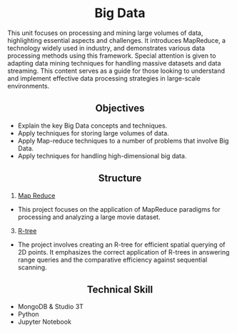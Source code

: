 # __<center>Big Data</center>__
This unit focuses on processing and mining large volumes of data, highlighting essential aspects and challenges. It introduces MapReduce, a technology widely used in industry, and demonstrates various data processing methods using this framework. Special attention is given to adapting data mining techniques for handling massive datasets and data streaming. This content serves as a guide for those looking to understand and implement effective data processing strategies in large-scale environments.
## __<center>Objectives</center>__
- Explain the key Big Data concepts and techniques.
- Apply techniques for storing large volumes of data.
- Apply Map-reduce techniques to a number of problems that involve Big Data.
- Apply techniques for handling high-dimensional big data.
## __<center>Structure</center>__
1. [Map Reduce](https://github.com/VivianNg9/Master-of-Business-Analytics_Portfolio-/tree/main/COMP6210_Big%20Data%20/Map%20Reduce)
- This project focuses on the application of MapReduce paradigms for processing and analyzing a large movie dataset.
3. [R-tree](https://github.com/VivianNg9/Master-of-Business-Analytics_Portfolio-/tree/main/COMP6210_Big%20Data%20/R-tree)
- The project involves creating an R-tree for efficient spatial querying of 2D points. It emphasizes the correct application of R-trees in answering range queries and the comparative efficiency against sequential scanning.
## __<center>Technical Skill</center>__
- MongoDB & Studio 3T
- Python
- Jupyter Notebook 
